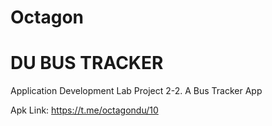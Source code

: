 # Octagon
# DU BUS TRACKER
Application Development Lab Project 2-2. A Bus Tracker App

Apk Link: https://t.me/octagondu/10
